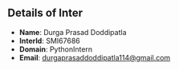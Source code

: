 ## Details of Inter
- **Name**: Durga Prasad Doddipatla
- **InterId**: SMI67686
- **Domain**: PythonIntern
- **Email**: durgaprasaddoddipatla114@gmail.com
